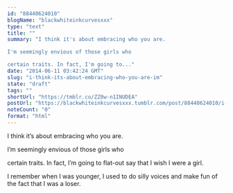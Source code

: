 ```yaml
---
id: "88440624010"
blogName: "blackwhiteinkcurvesxxx"
type: "text"
title: ""
summary: "I think it's about embracing who you are. 

I'm seemingly envious of those girls who 

certain traits. In fact, I'm going to..."
date: "2014-06-11 03:42:24 GMT"
slug: "i-think-its-about-embracing-who-you-are-im"
state: "draft"
tags: ""
shortUrl: "https://tmblr.co/ZZ0w-n1INUDEA"
postUrl: "https://blackwhiteinkcurvesxxx.tumblr.com/post/88440624010/i-think-its-about-embracing-who-you-are-im"
noteCount: "0"
format: "html"
---
```


I think it’s about embracing who you are. 

I’m seemingly envious of those girls who 

certain traits. In fact, I’m going to flat-out say that I wish I were a girl. 

I remember when I was younger, I used to do silly voices and make fun of the fact that I was a loser.